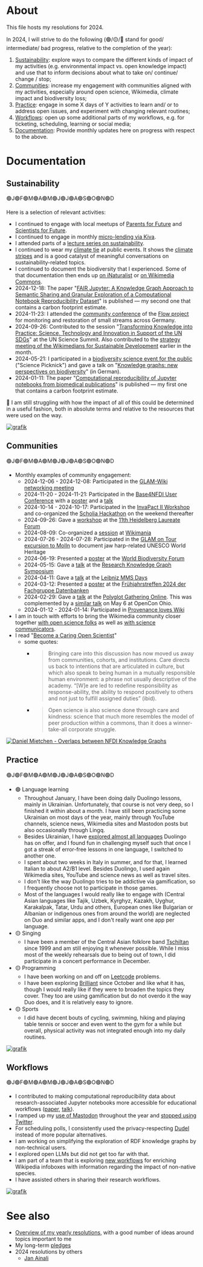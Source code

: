 # About 

This file hosts my resolutions for 2024. 

In 2024, I will strive to do the following (🟢/🟡/🔴 stand for good/ intermediate/ bad progress, relative to the completion of the year):

1. [Sustainability](#sustainability): explore ways to compare the different kinds of impact of my activities (e.g. environmental impact vs. open knowledge impact) and use that to inform decisions about what to take on/ continue/ change / stop;
2. [Communities](#communities): increase my engagement with communities aligned with my activities, especially around open science, Wikimedia, climate impact and biodiversity loss;
3. [Practice](#practice): engage in some X days of Y activities to learn and/ or to address open issues, and experiment with changing relevant routines;
4. [Workflows](#workflows): open up some additional parts of my workflows, e.g. for ticketing, scheduling, learning or social media;
5. [Documentation](#documentation): Provide monthly updates here on progress with respect to the above.

# Documentation

## Sustainability

🟢J🟢F🟢M🟢A🟢M🟢J🟢J🟢A🟢S🟢O🟢N🟢D

Here is a selection of relevant activities:
* I continued to engage with local meetups of [Parents for Future](https://www.parentsforfuture.de/de/) and [Scientists for Future](https://de.scientists4future.org/).
* I continued to engage in monthly [micro-lending via Kiva](https://www.kiva.org/lender/openscience).
* I attended parts of a [lecture series on sustainability](https://www.uni-jena.de/222200/ringvorlesung-nachhaltigkeit).
* I continued to wear my [climate tie](https://mastodon.social/@fizise@sigmoid.social/113509086016077172) at public events. It shows the [climate stripes](https://en.wikipedia.org/wiki/Warming_stripes) and is a good catalyst of meaningful conversations on sustainability-related topics.
* I continued to document the biodiversity that I experienced. Some of that documentation then ends up [on iNaturalist](https://www.inaturalist.org/observations?user_id=danielmietchen&verifiable=any&view=species) or [on Wikimedia Commons](https://commons.wikimedia.org/wiki/File:Rotfuchs_vor_Pavillonbauten_K%C3%B6nigin-Luise-Platz,_Altensteinstra%C3%9Fe_2-6,_K%C3%B6nigin-Luise-Stra%C3%9Fe_6-8,_Unter_den_Eichen_5-10,_Willdenowstra%C3%9Fe.jpg).
* 2024-12-18: The paper "[FAIR Jupyter: A Knowledge Graph Approach to Semantic Sharing and Granular Exploration of a Computational Notebook Reproducibility Dataset](https://doi.org/10.4230/TGDK.2.2.4)" is published &mdash; my second one that contains a carbon footprint estimate.
* 2024-11-23: I attended the [community conference](https://www.flow-projekt.de/images/Zsfg_Projektkonferenz2024_neu.pdf) of the [Flow project](https://www.flow-projekt.de/) for monitoring and restoration of small streams across Germany.
* 2024-09-26: Contributed to the session "[Transforming Knowledge into Practice: Science, Technology and Innovation in Support of the UN SDGs](https://doi.org/10.3897/rio.10.e137763)" at the UN Science Summit. Also contributed to the [strategy meeting of the Wikimedians for Sustainable Development](https://meta.wikimedia.org/wiki/Wikimedians_for_Sustainable_Development/Meeting_minutes_20240915) earlier in the month.
* 2024-05-21: I participated in a [biodiversity science event for the public](https://www.fu-berlin.de/themen/biodiversitaet/schaukasten/science-picknick/index.html) ("Science Picknick") and gave a talk on "[Knowledge graphs: new perspectives on biodiversity](https://youtu.be/l2cYtCxipK4)" (in German).
* 2024-01-11: The paper "[Computational reproducibility of Jupyter notebooks from biomedical publications](https://doi.org/10.1093/gigascience/giad113)" is published &mdash; my first one that contains a carbon footprint estimate.

🔴 I am still struggling with how the impact of all of this could be determined in a useful fashion, both in absolute terms and relative to the resources that were used on the way.

[![grafik](https://github.com/user-attachments/assets/a304b17b-13a7-42ff-a8f1-cde4afd6e82e)](https://www.inaturalist.org/observations?user_id=danielmietchen&verifiable=any&view=species)


## Communities

🟢J🟢F🟢M🟢A🟢M🟢J🟢J🟢A🟢S🟢O🟢N🟢D

* Monthly examples of community engagement:
  - 2024-12-06 - 2024-12-08: Participated in the [GLAM-Wiki networking meeting](https://de.wikipedia.org/wiki/Wikipedia:GLAM/Berlin_2024)
  - 2024-11-20 - 2024-11-21: Participated in the [Base4NFDI User Conference](https://events.gwdg.de/event/658/) with a [poster](https://doi.org/10.5281/zenodo.14184137) and a [talk](https://doi.org/10.5281/zenodo.14191202)
  - 2024-10-14 - 2024-10-17: Participated in the [InvaPact II Workshop](https://www.biodiversitydynamics.fr/invapact-ii-workshop/) and co-organized the [Scholia Hackathon](https://www.wikidata.org/wiki/Wikidata:Scholia/Events/Hackathon_October_2024) on the weekend thereafter
  - 2024-09-26: Gave a [workshop](https://doi.org/10.5281/zenodo.13841733) at the [11th Heidelberg Laureate Forum](https://www.heidelberg-laureate-forum.org/forum/11th-hlf-2024/program-11th-hlf-2024/)
  - 2024-08-09: Co-organized a [session](https://wikimania.wikimedia.org/wiki/2024:Program/Strengthening_Wikimedia_Collaborations_with_and_for_Open_Science) at [Wikimania](https://wikimania.wikimedia.org/wiki/2024:Wikimania)
  - 2024-07-26 - 2024-07-28: Participated in the [GLAM on Tour excursion to Molln](https://de.wikipedia.org/wiki/Wikipedia:GLAM/GLAM_on_Tour/Von_Brummeisen_und_Tr%C3%BCmpnern) to document jaw harp-related UNESCO World Heritage 
  - 2024-06-19: Presented a [poster](https://doi.org/10.5281/zenodo.12155877) at the [World Biodiversity Forum](https://www.worldbiodiversityforum.org/en/wbf-2024) 
  - 2024-05-15: Gave a [talk](https://doi.org/10.5281/zenodo.11194426) at the [Research Knowledge Graph Symposium](https://events.tib.eu/rkgsymposium2024/programme) 
  - 2024-04-11: Gave a [talk](https://doi.org/10.5281/zenodo.10946542) at the [Leibniz MMS Days](https://www.wias-berlin.de/workshops/MMSDays24/) 
  - 2024-03-12: Presented a [poster](https://doi.org/10.5281/zenodo.10798238) at the [Frühjahrstreffen 2024 der Fachgruppe Datenbanken](https://indico.rz.uni-jena.de/event/100/)
  - 2024-02-29: Gave a [talk](https://doi.org/10.5281/zenodo.10725823) at the [Polyglot Gathering Online](https://www.polyglotgathering.com/2024/de/online/). This was complemented by a [similar talk](https://doi.org/10.5281/zenodo.11118429) on May 6 at OpenCon Ohio.
  - 2024-01-12 - 2024-01-14: Participated in [Provenance loves Wiki](https://de.wikipedia.org/wiki/Wikipedia:Arbeitsgemeinschaft_Kunstwissenschaften_%2B_Wikipedia/Provenance_loves_Wiki)
* I am in touch with efforts to bring the Wikimedia community closer together [with open science folks](https://meta.wikimedia.org/wiki/Open_Science) as well as [with science communicators](https://meta.wikimedia.org/wiki/Wikimedia_Science_Communication_Network).
* I read "[Become a Caring Open Scientist](https://doi.org/10.1016/j.jrp.2015.09.005)"
  - some quotes:
    - > Bringing care into this discussion has now moved us away from communities, cohorts, and institutions. Care directs us back to intentions that are articulated in culture, but which also speak to being human in a mutually responsible human environment: a phrase not usually descriptive of the academy. “[W]e are led to redefine responsibility as response-ability, the ability to respond positively to others and not just to fulfill assigned duties” (ibid).
    - > Open science is also science done through care and kindness: science that much more resembles the model of peer production within a commons, than it does a winner-take-all corporate struggle. 

[![Daniel Mietchen - Overlaps between NFDI Knowledge Graphs](https://github.com/user-attachments/assets/c4f9a0c5-0af1-4a57-b163-1b58b93f7d26)](https://doi.org/10.5281/zenodo.14184137)

## Practice

🟢J🟢F🟢M🟢A🟢M🟢J🟢J🟢A🟢S🟢O🟢N🟢D

* 🟢 Language learning
  - Throughout January, I have been doing daily Duolingo lessons, mainly in Ukrainian. Unfortunately, that course is not very deep, so I finished it within about a month. I have still been practicing some Ukrainian on most days of the year, mainly through YouTube channels, science news, Wikimedia sites and Mastodon posts but also occasionally through Lingq.
  - Besides Ukrainian, I have [explored almost all languages](https://duome.eu/EvoMRI) Duolingo has on offer, and I found fun in challenging myself such that once I got a streak of error-free lessons in one language, I switched to another one.
  - I spent about two weeks in Italy in summer, and for that, I learned Italian to about A2/B1 level. Besides Duolingo, I used again Wikimedia sites, YouTube and science news as well as travel sites.
  - I don't like the way Duolingo tries to be addictive via gamification, so I frequently choose not to participate in those games.
  - Most of the languages I would really like to engage with (Central Asian languages like Tajik, Uzbek, Kyrghyz, Kazakh, Uyghur, Karakalpak, Tatar, Urdu and others, European ones like Bulgarian or Albanian or indigenous ones from around the world) are neglected on Duo and similar apps, and I don't really want one app per language. 
* 🟡 Singing
  - I have been a member of the Central Asian folklore band [Tschiltan](https://www.youtube.com/watch?v=1GFU6L6qUMg) since 1999 and am still enjoying it whenever possible. While I miss most of the weekly rehearsals due to being out of town, I did participate in a concert performance in December.  
* 🟡 Programming
  - I have been working on and off on [Leetcode](https://leetcode.com) problems.
  - I have been exploring [Brilliant](https://brilliant.org/) since October and like what it has, though I would really like if they were to broaden the topics they cover. They too are using gamification but do not overdo it the way Duo does, and it is relatively easy to ignore.
* 🟡 Sports
  - I did have decent bouts of cycling, swimming, hiking and playing table tennis or soccer and even went to the gym for a while but overall, physical activity was not integrated enough into my daily routines.  

[![grafik](https://github.com/user-attachments/assets/00a48cc6-a51d-4c21-bc9b-9fd362bf7b93)](https://duome.eu/EvoMRI)

## Workflows

🟢J🟢F🟢M🟢A🟢M🟢J🟢J🟢A🟢S🟢O🟢N🟢D

* I contributed to making computational reproducibility data about research-associated Jupyter notebooks more accessible for educational workflows ([paper](https://doi.org/10.4230/TGDK.2.2.4), [talk](https://doi.org/10.5281/zenodo.14191202)). 
* I ramped up my [use of Mastodon](https://mastodon.social/@EvoMRI) throughout the year and [stopped using Twitter](https://twitter.com/EvoMRI/status/1852058544138592587).
* For scheduling polls, I consistently used the privacy-respecting [Dudel](https://dud-poll.inf.tu-dresden.de/) instead of more popular alternatives.
* I am working on simplifying the exploration of RDF knowledge graphs by non-technical users.
* I explored open LLMs but did not get too far with that.
* I am part of a team that is exploring [new workflows](https://en.wikipedia.org/wiki/User:Daniel_Mietchen/EICAT) for enriching Wikipedia infoboxes with information regarding the impact of non-native species.
* I have assisted others in sharing their research workflows.

[![grafik](https://github.com/user-attachments/assets/38bbf426-c086-469f-944c-e40f6e65a29c)](https://mastodon.social/@EvoMRI)

# See also 

* [Overview of my yearly resolutions](https://github.com/Daniel-Mietchen/ideas/tree/master/new-year-resolutions), with a good number of ideas around topics important to me
* My long-term [pledges](https://github.com/Daniel-Mietchen/pledges)
* 2024 resolutions by others
  * [Jan Ainali](https://github.com/Ainali/ideas/blob/main/new-year-resolutions/2024.md) 
